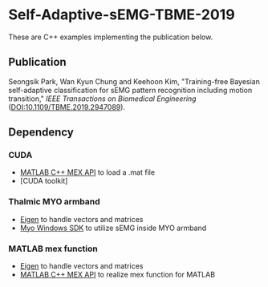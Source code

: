 # Self-Adaptive-sEMG-TBME-2019

These are C++ examples implementing the publication below.

## Publication
Seongsik Park, Wan Kyun Chung and Keehoon Kim, "Training-free Bayesian self-adaptive classification for sEMG pattern recognition including motion transition," *IEEE Transactions on Biomedical Engineering* ([DOI:10.1109/TBME.2019.2947089](http://doi.org/10.1109/TBME.2019.2947089)).

## Dependency

### CUDA
* [MATLAB C++ MEX API](https://www.mathworks.com/help/matlab/matlab_external/cpp-mex-api.html) to load a .mat file
* [CUDA toolkit]

### Thalmic MYO armband
* [Eigen](http://eigen.tuxfamily.org) to handle vectors and matrices
* [Myo Windows SDK](https://support.getmyo.com/hc/en-us/articles/360018409792-Myo-Connect-SDK-and-firmware-downloads) to utilize sEMG inside MYO armband

### MATLAB mex function
* [Eigen](http://eigen.tuxfamily.org) to handle vectors and matrices
* [MATLAB C++ MEX API](https://www.mathworks.com/help/matlab/matlab_external/cpp-mex-api.html) to realize mex function for MATLAB
